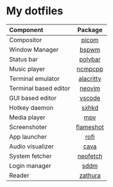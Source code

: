 # My dotfiles

| Component | Package |
| :--- | :---: |
| Compositor | [picom](https://github.com/yshui/picom) |
| Window Manager | [bspwm](https://github.com/baskerville/bspwm) |
| Status bar | [polybar](https://github.com/polybar/polybar) |
| Music player | [ncmpcpp](https://github.com/ncmpcpp/ncmpcpp) |
| Terminal emulator | [alacritty](https://github.com/alacritty/alacritty) |
| Terminal based editor | [neovim](https://github.com/neovim/neovim) |
| GUI based editor | [vscode](https://github.com/microsoft/vscode) |
| Hotkey daemon | [sxhkd](https://github.com/baskerville/sxhkd) |
| Media player | [mpv](https://github.com/mpv-player/mpv) |
| Screenshoter | [flameshot](https://github.com/flameshot-org/flameshot) |
| App launcher | [rofi](https://github.com/davatorium/rofi) |
| Audio visualizer | [cava](https://github.com/karlstav/cava) |
| System fetcher | [neofetch](https://github.com/dylanaraps/neofetch) |
| Login manager | [sddm](https://github.com/sddm/sddm) |
| Reader | [zathura](https://github.com/pwmt/zathura) |



